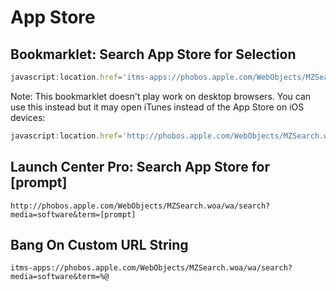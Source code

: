# App Store

## Bookmarklet: Search App Store for Selection

```javascript
javascript:location.href='itms-apps://phobos.apple.com/WebObjects/MZSearch.woa/wa/search?media=software&term='+encodeURIComponent(window.getSelection());
```

Note: This bookmarklet doesn't play work on desktop browsers. You can use this instead but it may open iTunes instead of the App Store on iOS devices:

```javascript
javascript:location.href='http://phobos.apple.com/WebObjects/MZSearch.woa/wa/search?media=software&term='+encodeURIComponent(window.getSelection());
```

## Launch Center Pro: Search App Store for \[prompt\]

    http://phobos.apple.com/WebObjects/MZSearch.woa/wa/search?media=software&term=[prompt]

## Bang On Custom URL String

    itms-apps://phobos.apple.com/WebObjects/MZSearch.woa/wa/search?media=software&term=%@